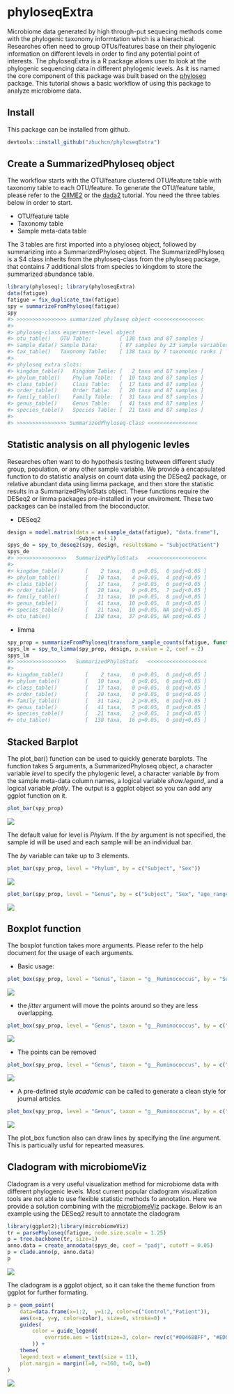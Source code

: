 <!-- README.md is generated from README.Rmd. Please edit that file -->
phyloseqExtra
=============

Microbiome data generated by high through-put sequecing methods come with the phylogenic taxonomy informtation which is a hierachical. Researches often need to group OTUs/features base on their phylogenic information on different levels in order to find any potential point of interests. The phyloseqExtra is a R package allows user to look at the phylogenic sequencing data in different phylogenic levels. As it iss named the core component of this package was built based on the [phyloseq](http://bioconductor.org/packages/release/bioc/html/phyloseq.html) package. This tutorial shows a basic workflow of using this package to analyze microbiome data.

Install
-------

This package can be installed from github.

``` r
devtools::install_github("zhuchcn/phyloseqExtra")
```

Create a SummarizedPhyloseq object
----------------------------------

The workflow starts with the OTU/feature clustered OTU/feature table with taxonomy table to each OTU/feature. To generate the OTU/feature table, please refer to the [QIIME2](https://docs.qiime2.org/) or the [dada2](https://benjjneb.github.io/dada2/tutorial.html) tutorial. You need the three tables below in order to start.

-   OTU/feature table
-   Taxonomy table
-   Sample meta-data table

The 3 tables are first imported into a phyloseq object, followed by summarizing into a SummarizedPhyloseq object. The SummarizedPhyloseq is a S4 class inherits from the phyloseq-class from the phyloseq package, that contains 7 additional slots from species to kingdom to store the summarized abundance table.

``` r
library(phyloseq); library(phyloseqExtra)
data(fatigue)
fatigue = fix_duplicate_tax(fatigue)
spy = summarizeFromPhyloseq(fatigue)
spy
#> >>>>>>>>>>>>>>>> summarized phyloseq object <<<<<<<<<<<<<<<<
#> 
#> phyloseq-class experiment-level object
#> otu_table()   OTU Table:         [ 138 taxa and 87 samples ]
#> sample_data() Sample Data:       [ 87 samples by 23 sample variables ]
#> tax_table()   Taxonomy Table:    [ 138 taxa by 7 taxonomic ranks ]
#> 
#> phyloseq extra slots:
#> kingdom_table()   Kingdom Table: [   2 taxa and 87 samples ]
#> phylum_table()    Phylum Table:  [  10 taxa and 87 samples ]
#> class_table()     Class Table:   [  17 taxa and 87 samples ]
#> order_table()     Order Table:   [  20 taxa and 87 samples ]
#> family_table()    Family Table:  [  31 taxa and 87 samples ]
#> genus_table()     Genus Table:   [  41 taxa and 87 samples ]
#> species_table()   Species Table: [  21 taxa and 87 samples ]
#> 
#> >>>>>>>>>>>>>>>> SummarizedPhyloseq-Class <<<<<<<<<<<<<<<<
```

Statistic analysis on all phylogenic levles
-------------------------------------------

Researches often want to do hypothesis testing between different study group, population, or any other sample variable. We provide a encapsulated function to do statistic analysis on count data using the DESeq2 package, or relative abundant data using limma package, and then store the statistic results in a SummarizedPhyloStats object. These functions require the DESeq2 or limma packages pre-installed in your enviroment. These two packages can be installed from the bioconductor.

-   DESeq2

``` r
design = model.matrix(data = as(sample_data(fatigue), "data.frame"),
                      ~Subject + 1)
spys_de = spy_to_deseq2(spy, design, resultsName = "SubjectPatient")
spys_de
#> >>>>>>>>>>>>>>>>   SummarizedPhyloStats   <<<<<<<<<<<<<<<<<<<
#> 
#> kingdom_table()       [    2 taxa,   0 p<0.05,  0 padj<0.05 ]
#> phylum_table()        [   10 taxa,   4 p<0.05,  4 padj<0.05 ]
#> class_table()         [   17 taxa,   7 p<0.05,  6 padj<0.05 ]
#> order_table()         [   20 taxa,   9 p<0.05,  7 padj<0.05 ]
#> family_table()        [   31 taxa,  10 p<0.05,  8 padj<0.05 ]
#> genus_table()         [   41 taxa,  10 p<0.05,  8 padj<0.05 ]
#> species_table()       [   21 taxa,  10 p<0.05, NA padj<0.05 ]
#> otu_table()           [  138 taxa,  37 p<0.05, NA padj<0.05 ]
```

-   limma

``` r
spy_prop = summarizeFromPhyloseq(transform_sample_counts(fatigue, function(x) x/sum(x)))
spys_lm = spy_to_limma(spy_prop, design, p.value = 2, coef = 2)
spys_lm
#> >>>>>>>>>>>>>>>>   SummarizedPhyloStats   <<<<<<<<<<<<<<<<<<<
#> 
#> kingdom_table()       [    2 taxa,   0 p<0.05,  0 padj<0.05 ]
#> phylum_table()        [   10 taxa,   0 p<0.05,  0 padj<0.05 ]
#> class_table()         [   17 taxa,   0 p<0.05,  0 padj<0.05 ]
#> order_table()         [   20 taxa,   0 p<0.05,  0 padj<0.05 ]
#> family_table()        [   31 taxa,   2 p<0.05,  0 padj<0.05 ]
#> genus_table()         [   41 taxa,   5 p<0.05,  0 padj<0.05 ]
#> species_table()       [   21 taxa,   2 p<0.05,  1 padj<0.05 ]
#> otu_table()           [  138 taxa,  16 p<0.05,  0 padj<0.05 ]
```

Stacked Barplot
---------------

The plot\_bar() function can be used to quickly generate barplots. The function takes 5 arguments, a SummarizedPhyloseq object, a character variable *level* to specify the phylogenic level, a character variable *by* from the sample meta-data column names, a logical variable *show.legend*, and a logical variable *plotly*. The output is a ggplot object so you can add any ggplot function on it.

``` r
plot_bar(spy_prop)
```

<img src="README-img/README-barplot-1-1.png" style="display: block; margin: auto;" />

The default value for level is *Phylum*. If the *by* argument is not specified, the sample id will be used and each sample will be an individual bar.

The *by* variable can take up to 3 elements.

``` r
plot_bar(spy_prop, level = "Phylum", by = c("Subject", "Sex"))
```

<img src="README-img/README-barplot-2-1.png" style="display: block; margin: auto;" />

``` r
plot_bar(spy_prop, level = "Genus", by = c("Subject", "Sex", "age_range"), show.legend = F, plotly = T )
```

<img src="README-img/README-barplot-3-1.png" style="display: block; margin: auto;" />

Boxplot function
----------------

The boxplot function takes more arguments. Please refer to the help document for the usage of each arguments.

-   Basic usage:

``` r
plot_box(spy_prop, level = "Genus", taxon = "g__Ruminococcus", by = "Subject")
```

<img src="README-img/README-boxplot-1-1.png" style="display: block; margin: auto;" />

-   the *jitter* argument will move the points around so they are less overlapping.

``` r
plot_box(spy_prop, level = "Genus", taxon = "g__Ruminococcus", by = c("Subject","Sex"), jitter = 0.15)
```

<img src="README-img/README-boxplot-2-1.png" style="display: block; margin: auto;" />

-   The points can be removed

``` r
plot_box(spy_prop, level = "Genus", taxon = "g__Ruminococcus", by = c("Subject", "Sex"), show.points = FALSE)
```

<img src="README-img/README-boxplot-3-1.png" style="display: block; margin: auto;" />

-   A pre-defined style *academic* can be called to generate a clean style for journal articles.

``` r
plot_box(spy_prop, level = "Genus", taxon = "g__Ruminococcus", by = c("Subject","Sex"), jitter = 0.15, box.size = 1, whisker.size = 1, point.alpha = 0.75, point.color = "steelblue", style = "academic")
```

<img src="README-img/README-boxplot-1.png" style="display: block; margin: auto;" />

The plot\_box function also can draw lines by specifying the *line* argument. This is particually usful for repearted measures.

Cladogram with microbiomeViz
----------------------------

Cladogram is a very useful visualization method for microbiome data with different phylogenic levels. Most current popular cladogram visualization tools are not able to use flexible statistic methods fo annotation. Here we provide a solution combining with the [microbiomeViz](https://github.com/lch14forever/microbiomeViz) package. Below is an example using the DESeq2 result to annotate the cladogram

``` r
library(ggplot2);library(microbiomeViz)
tr = parsePhyloseq(fatigue, node.size.scale = 1.25)
p = tree.backbone(tr, size=1)
anno.data = create_annodata(spys_de, coef = "padj", cutoff = 0.05)
p = clade.anno(p, anno.data)
p
```

<img src="README-img/README-cladogram-1.png" style="display: block; margin: auto;" />

The cladogram is a ggplot object, so it can take the theme function from ggplot for further formating.

``` r
p + geom_point(
    data=data.frame(x=1:2,  y=1:2, color=c("Control","Patient")),
    aes(x=x, y=y, color=color), size=0, stroke=0) +
    guides(
        color = guide_legend(
            override.aes = list(size=3, color= rev(c("#00468BFF", "#ED0000FF")))
        )) +
    theme(
    legend.text = element_text(size = 11),
    plot.margin = margin(l=0, r=160, t=0, b=0)
)
```

<img src="README-img/README-cladogram-formated-1.png" style="display: block; margin: auto;" />
